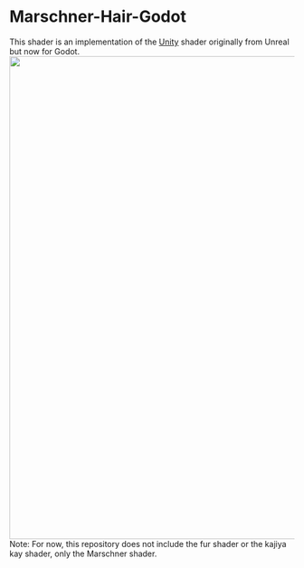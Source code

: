 # Marschner-Hair-Godot
This shader is an implementation of the [Unity](https://github.com/maajor/Marschner-Hair-Unity) shader originally from Unreal but now for Godot.
<img height="853" width="753" alt="" src="/Screenhosts/Screenshot.png">
Note: For now, this repository does not include the fur shader or the kajiya kay shader, only the Marschner shader.
